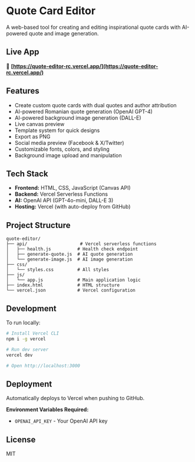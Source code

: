 # Quote Card Editor

A web-based tool for creating and editing inspirational quote cards with AI-powered quote and image generation.

## Live App

🚀 **[https://quote-editor-rc.vercel.app/](https://quote-editor-rc.vercel.app/)**

## Features

- Create custom quote cards with dual quotes and author attribution
- AI-powered Romanian quote generation (OpenAI GPT-4)
- AI-powered background image generation (DALL-E)
- Live canvas preview
- Template system for quick designs
- Export as PNG
- Social media preview (Facebook & X/Twitter)
- Customizable fonts, colors, and styling
- Background image upload and manipulation

## Tech Stack

- **Frontend:** HTML, CSS, JavaScript (Canvas API)
- **Backend:** Vercel Serverless Functions
- **AI:** OpenAI API (GPT-4o-mini, DALL-E 3)
- **Hosting:** Vercel (with auto-deploy from GitHub)

## Project Structure

```
quote-editor/
├── api/                    # Vercel serverless functions
│   ├── health.js          # Health check endpoint
│   ├── generate-quote.js  # AI quote generation
│   └── generate-image.js  # AI image generation
├── css/
│   └── styles.css         # All styles
├── js/
│   └── app.js             # Main application logic
├── index.html             # HTML structure
└── vercel.json            # Vercel configuration
```

## Development

To run locally:

```bash
# Install Vercel CLI
npm i -g vercel

# Run dev server
vercel dev

# Open http://localhost:3000
```

## Deployment

Automatically deploys to Vercel when pushing to GitHub.

**Environment Variables Required:**

- `OPENAI_API_KEY` - Your OpenAI API key

## License

MIT
